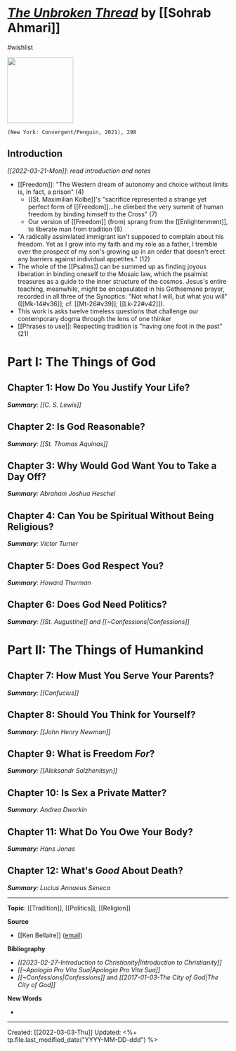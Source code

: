 
# [*The Unbroken Thread*](https://www.penguinrandomhouse.com/books/623405/the-unbroken-thread-by-sohrab-ahmari/) by [[Sohrab Ahmari]]
#wishlist

<img src="https://images2.penguinrandomhouse.com/cover/9780593137178" width=150>

`(New York: Convergent/Penguin, 2021), 298`

## Introduction
*[[2022-03-21-Mon]]: read introduction and notes*
- [[Freedom]]: "The Western dream of autonomy and choice without limits is, in fact, a prison" (4)
	- [[St. Maximilian Kolbe]]'s "sacrifice represented a strange yet perfect form of [[Freedom]]...he climbed the very summit of human freedom by binding himself to the Cross" (7)
	- Our version of [[Freedom]] (from) sprang from the [[Enlightenment]], to liberate man from tradition (8)
- "A radically assimilated immigrant isn't supposed to complain about his freedom. Yet as I grow into my faith and my role as a father, I tremble over the prospect of my son's growing up in an order that doesn't erect any barriers against individual appetites." (12)
- The whole of the [[Psalms]] can be summed up as finding joyous liberation in binding oneself to the Mosaic law, which the psalmist treasures as a guide to the inner structure of the cosmos. Jesus's entire teaching, meanwhile, might be encapsulated in his Gethsemane prayer, recorded in all three of the Synoptics: "Not what I will, but what you will" ([[Mk-14#v36]]; cf. [[Mt-26#v39]]; [[Lk-22#v42]]).
- This work is asks twelve timeless questions that challenge our contemporary dogma through the lens of one thinker
- [[Phrases to use]]: Respecting tradition is "having one foot in the past" (21)

# Part I: The Things of God

## Chapter 1: How Do You Justify Your Life?
_**Summary**: [[C. S. Lewis]]_



## Chapter 2: Is God Reasonable?
_**Summary**: [[St. Thomas Aquinas]]_



## Chapter 3: Why Would God Want You to Take a Day Off?
_**Summary**: Abraham Joshua Heschel_



## Chapter 4: Can You be Spiritual Without Being Religious?
_**Summary**: Victor Turner_



## Chapter 5: Does God Respect You?
_**Summary**: Howard Thurman_



## Chapter 6: Does God Need Politics?
_**Summary**: [[St. Augustine]] and *[[~Confessions|Confessions]]*_



# Part II: The Things of Humankind
## Chapter 7: How Must You Serve Your Parents?
_**Summary**: [[Confucius]]_



## Chapter 8: Should You Think for Yourself?
_**Summary**: [[John Henry Newman]]_



## Chapter 9: What is Freedom *For*?
_**Summary**: [[Aleksandr Solzhenitsyn]]_



## Chapter 10: Is Sex a Private Matter?
_**Summary**: Andrea Dworkin_



## Chapter 11: What Do You Owe Your Body?
_**Summary**: Hans Jonas_



## Chapter 12: What's *Good* About Death?
_**Summary**: Lucius Annaeus Seneca_


--- 
**Topic**: [[Tradition]], [[Politics]], [[Religion]]

**Source**
- [[Ken Bellaire]] ([email](https://mail.google.com/mail/u/1/#inbox/QgrcJHsbgZrBwgQghrTFCNpKQCgDgSHNqHb))


**Bibliography**

- *[[2023-02-27-Introduction to Christianity|Introduction to Christianity]]*
- *[[~Apologia Pro Vita Sua|Apologia Pro Vita Sua]]*
- *[[~Confessions|Confessions]]* and *[[2017-01-03-The City of God|The City of God]]*

**New Words**

- 

---
Created: [[2022-03-03-Thu]]
Updated: <%+ tp.file.last_modified_date("YYYY-MM-DD-ddd") %>

